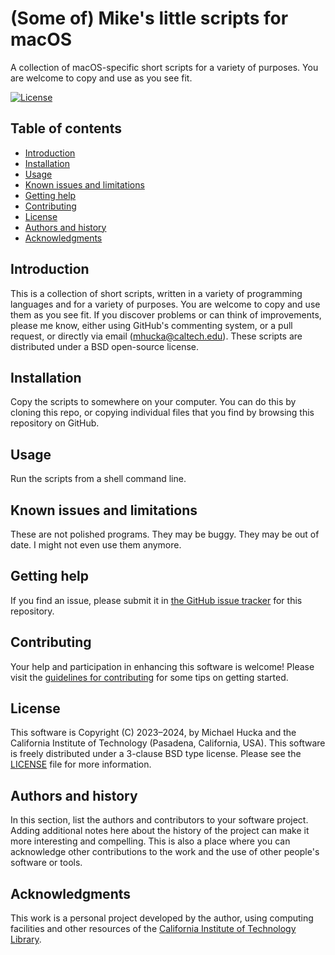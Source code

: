 # (Some of) Mike's little scripts for macOS

A collection of  macOS-specific short scripts for a variety of purposes.  You are welcome to copy and use as you see fit.

[![License](https://img.shields.io/badge/License-BSD--like-lightgrey.svg?style=flat-square)](https://choosealicense.com/licenses/bsd-3-clause)


## Table of contents

* [Introduction](#introduction)
* [Installation](#installation)
* [Usage](#usage)
* [Known issues and limitations](#known-issues-and-limitations)
* [Getting help](#getting-help)
* [Contributing](#contributing)
* [License](#license)
* [Authors and history](#authors-and-history)
* [Acknowledgments](#acknowledgments)


## Introduction

This is a collection of short scripts, written in a variety of programming languages and for a variety of purposes.  You are welcome to copy and use them as you see fit.  If you discover problems or can think of improvements, please me know, either using GitHub's commenting system, or a pull request, or directly via email ([mhucka@caltech.edu](mhucka@caltech.edu)).  These scripts are distributed under a BSD open-source license.


## Installation

Copy the scripts to somewhere on your computer.  You can do this by cloning this repo, or copying individual files that you find by browsing this repository on GitHub.


## Usage

Run the scripts from a shell command line.


## Known issues and limitations

These are not polished programs. They may be buggy. They may be out of date. I might not even use them anymore.


## Getting help

If you find an issue, please submit it in [the GitHub issue tracker](https://github.com/mhucka/mac-scripts/issues) for this repository.


## Contributing

Your help and participation in enhancing this software is welcome!  Please visit the [guidelines for contributing](https://github.com/mhucka/mac-scripts/blob/main/CONTRIBUTING.md) for some tips on getting started.


## License

This software is Copyright (C) 2023–2024, by Michael Hucka and the California Institute of Technology (Pasadena, California, USA).  This software is freely distributed under a 3-clause BSD type license.  Please see the [LICENSE](LICENSE) file for more information.


## Authors and history

In this section, list the authors and contributors to your software project.  Adding additional notes here about the history of the project can make it more interesting and compelling.  This is also a place where you can acknowledge other contributions to the work and the use of other people's software or tools.


## Acknowledgments

This work is a personal project developed by the author, using computing facilities and other resources of the [California Institute of Technology Library](https://www.library.caltech.edu).
